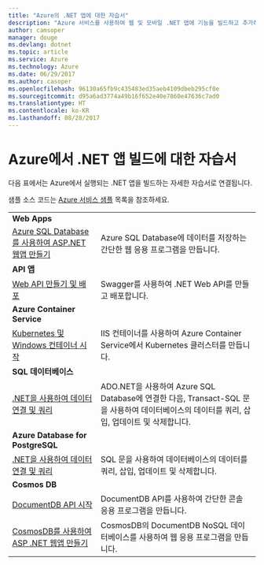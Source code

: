 ```yaml
---
title: "Azure의 .NET 앱에 대한 자습서"
description: "Azure 서비스를 사용하여 웹 및 모바일 .NET 앱에 기능을 빌드하고 추가하는 자습서입니다."
author: camsoper
manager: douge
ms.devlang: dotnet
ms.topic: article
ms.service: Azure
ms.technology: Azure
ms.date: 06/29/2017
ms.author: casoper
ms.openlocfilehash: 96130a65fb9c435483ed35aeb4109dbeb295cf0e
ms.sourcegitcommit: d95a6ad3774a49b16f652e40e7860e47636c7ad0
ms.translationtype: HT
ms.contentlocale: ko-KR
ms.lasthandoff: 08/28/2017
---
```

# <a name="tutorials-for-building-net-apps-in-azure"></a>Azure에서 .NET 앱 빌드에 대한 자습서

다음 표에서는 Azure에서 실행되는 .NET 앱을 빌드하는 자세한 자습서로 연결됩니다.

샘플 소스 코드는 [Azure 서비스 샘플](https://azure.microsoft.com/resources/samples/?platform=dotnet) 목록을 참조하세요.

| | |
|---|---|
| **Web Apps**||
| [Azure SQL Database를 사용하여 ASP.NET 웹앱 만들기][1] | Azure SQL Database에 데이터를 저장하는 간단한 웹 응용 프로그램을 만듭니다. | 
| **API 앱**||
| [Web API 만들기 및 배포][3] | Swagger를 사용하여 .NET Web API를 만들고 배포합니다. | 
| **Azure Container Service** ||
| [Kubernetes 및 Windows 컨테이너 시작][4] | IIS 컨테이너를 사용하여 Azure Container Service에서 Kubernetes 클러스터를 만듭니다.
| **SQL 데이터베이스** ||
| [.NET을 사용하여 데이터 연결 및 쿼리][5] | ADO.NET을 사용하여 Azure SQL Database에 연결한 다음, Transact-SQL 문을 사용하여 데이터베이스의 데이터를 쿼리, 삽입, 업데이트 및 삭제합니다. | 
| **Azure Database for PostgreSQL** ||
| [.NET을 사용하여 데이터 연결 및 쿼리][6] | SQL 문을 사용하여 데이터베이스의 데이터를 쿼리, 삽입, 업데이트 및 삭제합니다. | 
| **Cosmos DB** ||
| [DocumentDB API 시작][7] | DocumentDB API를 사용하여 간단한 콘솔 응용 프로그램을 만듭니다. | 
| [CosmosDB를 사용하여 ASP .NET 웹앱 만들기][8] | CosmosDB의 DocumentDB NoSQL 데이터베이스를 사용하여 웹 응용 프로그램을 만듭니다. | 

[1]: /azure/app-service-web/app-service-web-tutorial-dotnet-sqldatabase
[2]: /azure/documentdb/documentdb-dotnet-application
[3]: /azure/app-service-api/app-service-api-dotnet-get-started
[4]: /azure/container-service/container-service-kubernetes-windows-walkthrough
[5]: /azure/sql-database/sql-database-connect-query-dotnet
[6]: /azure/postgresql/connect-csharp
[7]: /azure/cosmos-db/documentdb-dotnetcore-get-started
[8]: /azure/cosmos-db/documentdb-dotnet-application
